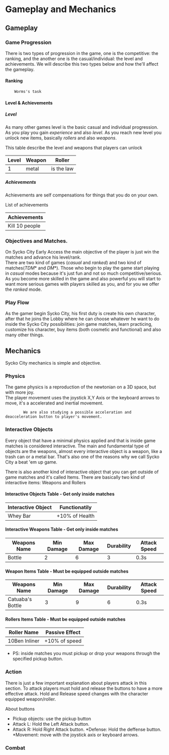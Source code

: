 # Gameplay and Mechanics

## Gameplay

### Game Progression

There is two types of progression in the game, one is the 
competitive: the ranking, and the another one is the casual/individual: the level and achievements. 
We will describe this two types below and how the'll affect the gameplay.

#### Ranking
        Worms's task


#### Level & Achievements
##### Level
As many other games level is the basic casual and individual progression.
As you play you gain *experience* and also *level*. As you reach new level
you unlock new items, basically *rollers* and also *weapons*.   
    
This table describe the level and weapons that players can unlock     

| Level  | Weapon  | Roller |
|---|---|---|
| 1  | metal  | is the law  |

##### Achievements

Achievements are self compensations for things that you do on your own.

List of achievements    

|Achievements|
|---|
| Kill 10 people |

### Objectives and Matches.
On Sycko City Early Access the main objective of the player is just
win the matches and advance his level/rank.   
There are two kind of games (*casual* and *ranked*) and two kind of 
matches(*TDM** and *DM**). Those who begin to play the game start playing in
*casual* modes because it's just fun and not so much competitive/serious. As you become more
skilled in the game and also powerful you will start to want more serious games 
with players skilled as you, and for you we offer the *ranked* mode.

### Play Flow
As the gamer begin Sycko City, his first duty is create his own character,
after that he joins the Lobby where he can choose whatever he want to do inside the Sycko
City possibilities: join game matches, learn practicing, customize his character,
buy items (both cosmetic and functional) and also many other things.

## Mechanics

Sycko City mechanics is simple and objective.

### Physics
The game physics is a reproduction of the newtonian on a 3D space, but with more joy.  
The player movement uses the joystick X,Y Axis or the keyboard arrows to move, 
it's a accelerated and inertial movement.    

            We are also studying a possible acceleration and deacceleration button to player's movement.
            
### Interactive Objects
Every object that have a minimal physics applied and that is inside game matches is considered interactive. The main and
fundamental type of objects are the weapons, almost every interactive object is a weapon, like a trash can or a metal bar.
That's also one of the reasons why we call Sycko City a beat 'em up game.    
    
There is also another kind of interactive object that you can get outside of game matches and it's
called Items. There are basically two kind of interactive items: Weapons and Rollers

#### Interactive Objects Table - Get only inside matches
| Interactive Object | Functionatily |              
| --- | --- |                                       
| Whey Bar | +10% of Health|                        


#### Interactive Weapons Table - Get only inside matches
| Weapons Name | Min Damage | Max Damage | Durability | Attack Speed |
|---| --- | --- | --- | --- |
|Bottle| 2 | 6 | 3 | 0.3s |

#### Weapon Items Table - Must be equipped outside matches
| Weapons Name | Min Damage | Max Damage | Durability | Attack Speed |      
|---| --- | --- | --- | --- |                                               
|Catuaba's Bottle| 3 | 9 | 6 | 0.3s |
                                                 
#### Rollers Items Table - Must be equipped outside matches
| Roller Name | Passive Effect |
| --- | --- |
| 10Ben Inliner | +10% of speed | 


* PS: inside matches you must pickup or drop your weapons through the specified pickup button.

### Action
There is just a few important explanation about players attack in this section.
To attack players must hold and release the buttons to have a more effective attack. 
Hold and Release speed changes with the character equipped weapon/roller.

About buttons   
*  Pickup objects: use the pickup button
* Attack L: Hold the Left Attack button.
* Attack R: Hold Right Attack button.
*Defense: Hold the deffense button.
*Movement: move with the joystick axis or keyboard arrows.

### Combat
